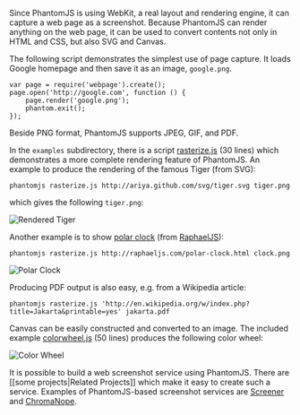 Since PhantomJS is using WebKit, a real layout and rendering engine, it can capture a web page as a screenshot. Because PhantomJS can render anything on the web page, it can be used to convert contents not only in HTML and CSS, but also SVG and Canvas.

The following script demonstrates the simplest use of page capture. It loads Google homepage and then save it as an image, `google.png`.

```
var page = require('webpage').create();
page.open('http://google.com', function () {
    page.render('google.png');
    phantom.exit();
});
```

Beside PNG format, PhantomJS supports JPEG, GIF, and PDF.

In the `examples` subdirectory, there is a script [rasterize.js](https://github.com/ariya/phantomjs/blob/master/examples/rasterize.js) (30 lines) which demonstrates a more complete rendering feature of PhantomJS. An example to produce the rendering of the famous Tiger (from SVG):

```
phantomjs rasterize.js http://ariya.github.com/svg/tiger.svg tiger.png
```
which gives the following `tiger.png`:

![Rendered Tiger](http://lh6.ggpht.com/_Oijhf1ZPv-4/TR6iM8J0KrI/AAAAAAAABy4/RCZ8Eg567LM/s400/tiger.png)

Another example is to show [polar clock](http://raphaeljs.com/polar-clock.html) (from [RaphaelJS](http://raphaeljs.com)):

```
phantomjs rasterize.js http://raphaeljs.com/polar-clock.html clock.png
```
![Polar Clock](https://lh5.googleusercontent.com/_Oijhf1ZPv-4/TUuUx1o-tuI/AAAAAAAAB00/Ba-Gxl5Zp6Q/s288/polar-clock.png)

Producing PDF output is also easy, e.g. from a Wikipedia article:

```
phantomjs rasterize.js 'http://en.wikipedia.org/w/index.php?title=Jakarta&printable=yes' jakarta.pdf
```

Canvas can be easily constructed and converted to an image. The included example [colorwheel.js](https://github.com/ariya/phantomjs/blob/master/examples/colorwheel.js) (50 lines) produces the following color wheel:

![Color Wheel](https://lh3.googleusercontent.com/-xSIzxPtJULw/TVzeP4NPMDI/AAAAAAAAB10/k-c8jB6I5Cg/s288/colorwheel.png)

It is possible to build a web screenshot service using PhantomJS. There are [[some projects|Related Projects]] which make it easy to create such a service. Examples of PhantomJS-based screenshot services are [Screener](http://screener.brachium-system.net) and [ChromaNope](http://chromanope.com/).